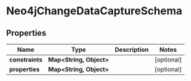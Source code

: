 

# Neo4jChangeDataCaptureSchema


## Properties

| Name | Type | Description | Notes |
|------------ | ------------- | ------------- | -------------|
|**constraints** | **Map&lt;String, Object&gt;** |  |  [optional] |
|**properties** | **Map&lt;String, Object&gt;** |  |  [optional] |



